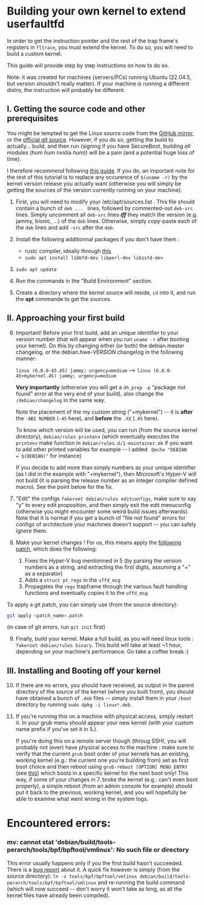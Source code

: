 # Building your own kernel to extend userfaultfd

In order to get the instruction pointer and the rest of the trap frame's registers in `fltrace`, you must extend the kernel. To do so, you will need to build a custom kernel. 

This guide will provide step by step instructions on how to do so.

Note: it was created for machines (servers/PCs) running Ubuntu (22.04.5, but version shouldn't really matter). If your machine is running a different distro, the instruction will probably be different.

## I. Getting the source code and other prerequisites

You might be tempted to get the Linux source code from the [GitHub mirror](https://github.com/torvalds/linux), or the [official git source](https://git.kernel.org/pub/scm/linux/kernel/git/stable/linux.git/). However, if you do so, getting the build to actually... build, and then run (signing if you have SecureBoot, building _all_ modules (*hum hum* nvidia *hum*)) will be a pain (and a potential huge loss of time).

I therefore recommend following [this guide](https://wiki.ubuntu.com/Kernel/BuildYourOwnKernel). If you do, an important note for the rest of this tutorial is to replace any occurence of `$(uname -r)` by the kernel version release you actually want (otherwise you will simply be getting the sources of the version currently running on your machine).

1. First, you will need to modify your /etc/apt/sources.list . This file should contain a bunch of `deb ... ` lines, followed by commented-out `deb-src` lines. Simply uncomment all `deb-src` lines ***iff*** they match the version (e.g. jammy, bionic, ...) of the `deb` lines. Otherwise, simply copy-paste each of the `deb` lines and add `-src` after the `deb`.

2. Install the following additionnal packages if you don't have them :
    * rustc compiler, ideally through [this](https://www.rust-lang.org/tools/install) 
    * `sudo apt install libbfd-dev libperl-dev libzstd-dev`


3. `sudo apt update`

4. Run the commands in the "Build Environment" section. 
5. Create a directory where the kernel source will reside, `cd` into it, and run the **apt** commande to get the sources.

## II. Approaching your first build

6. Important! Before your first build, add an unique identifier to your version number (that will appear when you run `uname -r` after booting your kernel). Do this by changing either (or both) the debian.master changelog, or the debian.hwe-*VERSION* changelog in the following manner: 

    `linux (6.8.0-45.45) jammy; urgency=medium` --> `linux (6.8.0-45+mykernel.45) jammy; urgency=medium`
    
    **Very importantly** (otherwise you will get a `dh_prep -p` "package not found" error at the very end of your build), also change the `/debian/changelog` in the same way.

    Note the placement of the my custom string ("+mykernel") -- it is **after** the `-ABI NUMBER` (`-45` here), and **before** the `.XX` (`.45` here).

    To know which version will be used, you can run (from the source kernel directory), `debian/rules printenv` (which eventually executes the `printenv` make function in `debian/rules.d/1-maintainer.mk` if you want to add other printed variables for example -- I added `	@echo "DEBIAN                    = $(DEBIAN)"` for instance)

    If you decide to add more than simply numbers as your unique identifier (as I did in the example with "+mykernel"), then Microsoft's Hyper-V will not build (it is parsing the release number as an integer compiler defined macro). See the point below for the fix.

7. "Edit" the configs `fakeroot debian/rules editconfigs`, make sure to say "y" to every edit proposition, and then simply exit the edit menuconfig (otherwise you might encounter some weird build issues afterwards). Note that it is normal if you get a bunch of "file not found" errors for configs of architecture your machines doesn't support -- you can safely ignore them.

8. Make your kernel changes ! For us, this means apply the [following patch](victor_uffd.patch), which does the following:
    1. Fixes the Hyper-V bug mentionned in 5 (by parsing the version numbers as a string, and extracting the first digits, assuming a "+" as a separator)
    2. Adds a `struct pt_regs` in the `uffd_msg`
    3. Propagates the `regs` trapframe through the various fault handling functions and eventually copies it to the `uffd_msg`

To apply a git patch, you can simply use (from the source directory):
```bash
git apply <patch_name>.patch
```
(in case of git errors, run `git init` first)


9. Finally, build your kernel. Make a full build, as you will need linux tools : `fakeroot debian/rules binary`. This build will take at least ~1 hour, depending on your machine's performance. Go take a coffee break :)

##  III. Installing and Booting off your kernel 

10. If there are no errors, you should have received, as output in the parent directory of the source of the kernel (where you built from), you should have obtained a bunch of `.deb` files -- simply install them in your `/boot` directory by running `sudo dpkg -i linux*.deb`.

10. If you're running this on a machine with physical access, simply restart it. In your grub menu should appear your new kernel (with your custom name prefix if you've set it in 5.). 
    
    If you're doing this on a remote server though (throug SSH), you will probably not (ever) have physical access to the machine : make sure to verify that the current `grub` boot order of your kernels has an existing, working kernel (e.g.: the current one you're building from) set as first boot choice and then reboot using `grub-reboot [OPTION] MENU_ENTRY` (see [this](https://askubuntu.com/questions/574295/how-can-i-get-grub2-to-boot-a-different-option-only-on-the-next-boot)) which boots in a specific kernel for the next boot only! This way, if some of your changes in 7. broke the kernel (e.g.: can't even boot properly), a simple reboot (from an admin console for example) should put it back to the previous, working kernel, and you will hopefully be able to examine what went wrong in the system logs.

# Encountered errors:

### mv: cannot stat 'debian/build/tools-perarch/tools/bpf/bpftool/vmlinux': No such file or directory

This error usually happens only if you the first build hasn't succeeded. There is a [bug report](https://bugs.launchpad.net/ubuntu/+source/linux/+bug/2047683) about it. A quick fix however is simply (from the source directory): `ln -s tools/bpf/bpftool/vmlinux debian/build/tools-perarch/tools/bpf/bpftool/vmlinux` and re-running the build command (which will now succeed -- don't worry it won't take as long, as all the kernel files have already been compiled).  